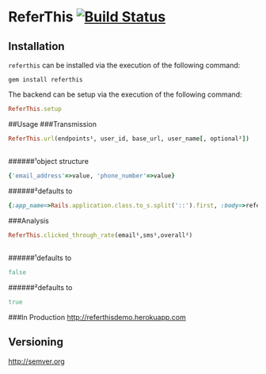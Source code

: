 <!-- https://github.com/twitter/bootstrap/blob/master/README.md
http://twitter.github.com/bootstrap/javascript.html -->
# ReferThis [![Build Status](https://secure.travis-ci.org/ahcarpenter/referthis.png?branch=master)][travis]
[travis]: http://travis-ci.org/ahcarpenter/referthis
## Installation
```referthis``` can be installed via the execution of the following command:
```
gem install referthis
```
The backend can be setup via the execution of the following command:
```ruby
ReferThis.setup
```
##Usage
###Transmission
```ruby
ReferThis.url(endpoints¹, user_id, base_url, user_name[, optional²])
```
##
######¹object structure
```ruby
{'email_address'=>value, 'phone_number'=>value}
```

######²defaults to
```ruby
{:app_name=>Rails.application.class.to_s.split('::').first, :body=>referrer_name + ' has referred you to ' + optional[:app_name] + '! You might be interested in checking out the following: ' + url + '/'}
```

###Analysis
```ruby
ReferThis.clicked_through_rate(email¹,sms¹,overall²)
```
##
######¹defaults to
```ruby
false
```

######²defaults to
```ruby
true
```
###In Production
http://referthisdemo.herokuapp.com
## Versioning
http://semver.org